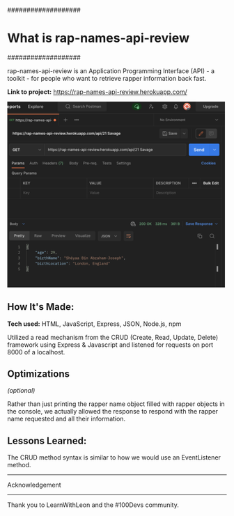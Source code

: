 ###################
# What is rap-names-api-review
###################

rap-names-api-review is an Application Programming Interface (API) - a toolkit - for people
who want to retrieve rapper information back fast.

**Link to project:** https://rap-names-api-review.herokuapp.com/

<img src="https://github.com/mani-saeidi/rap-names-api-review/blob/main/API%20Request%20Example.png?raw=true" alt="API request for rapper name retrieval app" width=500px>

## How It's Made:

**Tech used:** HTML, JavaScript, Express, JSON, Node.js, npm

Utilized a read mechanism from the CRUD (Create, Read, Update, Delete) framework using Express & Javascript and listened for requests on port 8000 of a localhost.

## Optimizations
*(optional)*

Rather than just printing the rapper name object filled with rapper objects in the console, we actually allowed the response to respond with the rapper name requested and all their information.

## Lessons Learned:

The CRUD method syntax is similar to how we would use an EventListener method.


***************
Acknowledgement
***************

Thank you to LearnWithLeon and the #100Devs community.
